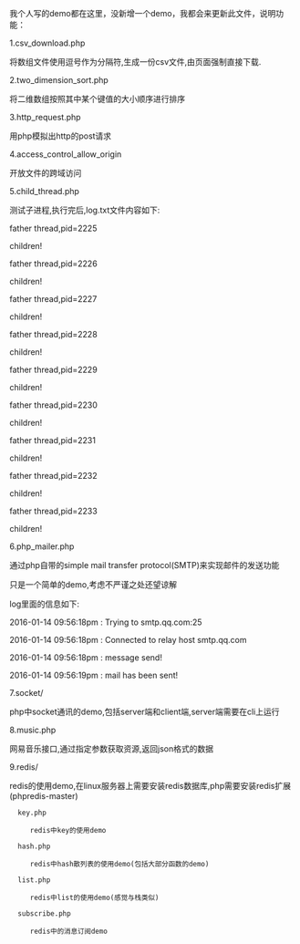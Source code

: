 
我个人写的demo都在这里，没新增一个demo，我都会来更新此文件，说明功能：

1.csv_download.php

将数组文件使用逗号作为分隔符,生成一份csv文件,由页面强制直接下载.

2.two_dimension_sort.php

将二维数组按照其中某个键值的大小顺序进行排序

3.http_request.php

用php模拟出http的post请求

4.access_control_allow_origin

开放文件的跨域访问

5.child_thread.php

测试子进程,执行完后,log.txt文件内容如下:

father thread,pid=2225

children!

father thread,pid=2226

children!

father thread,pid=2227

children!

father thread,pid=2228

children!

father thread,pid=2229

children!

father thread,pid=2230

children!

father thread,pid=2231

children!

father thread,pid=2232

children!

father thread,pid=2233

children!

6.php_mailer.php

通过php自带的simple mail transfer protocol(SMTP)来实现邮件的发送功能

只是一个简单的demo,考虑不严谨之处还望谅解

log里面的信息如下:

2016-01-14 09:56:18pm : Trying to smtp.qq.com:25

2016-01-14 09:56:18pm : Connected to relay host smtp.qq.com

2016-01-14 09:56:18pm : message send!

2016-01-14 09:56:19pm : mail has been sent!


7.socket/

php中socket通讯的demo,包括server端和client端,server端需要在cli上运行

8.music.php

网易音乐接口,通过指定参数获取资源,返回json格式的数据


9.redis/

redis的使用demo,在linux服务器上需要安装redis数据库,php需要安装redis扩展(phpredis-master)

      key.php

         redis中key的使用demo

      hash.php

         redis中hash散列表的使用demo(包括大部分函数的demo)

      list.php

         redis中list的使用demo(感觉与栈类似)

      subscribe.php

         redis中的消息订阅demo




